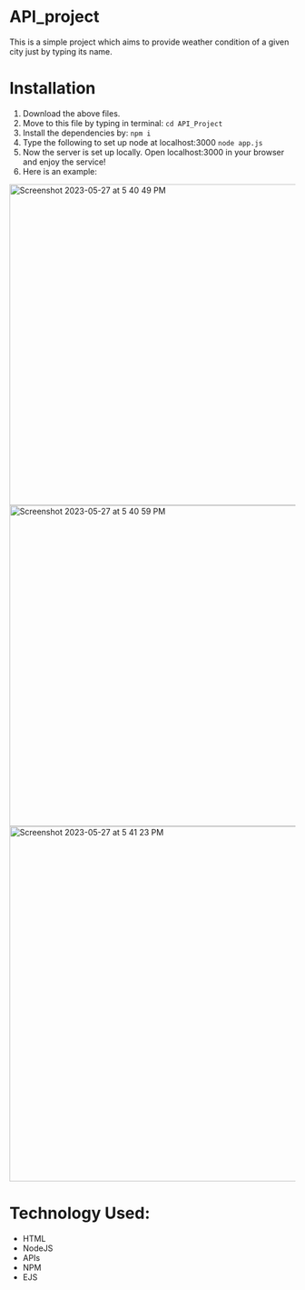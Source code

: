 # API_project
This is a simple project which aims to provide weather condition of a given city just by typing its name.

# Installation

1) Download the above files.
2) Move to this file by typing in terminal:
  ``` cd API_Project ```
3) Install the dependencies by:
   ``` npm i ```
4) Type the following to set up node at localhost:3000 
   ``` node app.js ```
5) Now the server is set up locally. Open localhost:3000 in your browser and enjoy the service!
6) Here is an example: 

<img width="565" alt="Screenshot 2023-05-27 at 5 40 49 PM" src="https://github.com/Shashwat-2424/API_project/assets/97022107/707c4bb1-f131-4c08-b9b0-0540db72926a">

<img width="565" alt="Screenshot 2023-05-27 at 5 40 59 PM" src="https://github.com/Shashwat-2424/API_project/assets/97022107/2f08acbb-b417-42f0-bd91-efc6fda655d3">

<img width="625" alt="Screenshot 2023-05-27 at 5 41 23 PM" src="https://github.com/Shashwat-2424/API_project/assets/97022107/8665b870-e8f7-4716-8a6c-c48d0f9654dc">

# Technology Used:
- HTML
- NodeJS
- APIs
- NPM
- EJS
